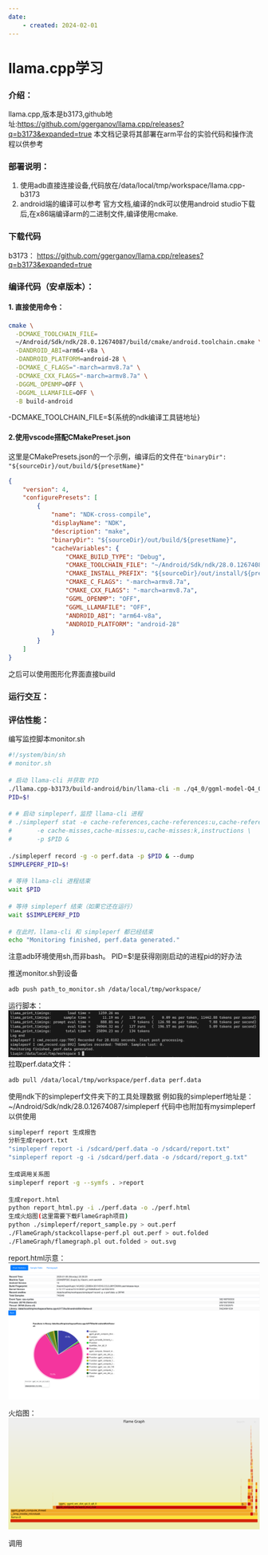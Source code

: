 ```yaml
---
date:
    - created: 2024-02-01
---
```

# llama.cpp学习

### 介绍：
llama.cpp,版本是b3173,github地址:https://github.com/ggerganov/llama.cpp/releases?q=b3173&expanded=true 本文档记录将其部署在arm平台的实验代码和操作流程以供参考
### 部署说明：
1. 使用adb直接连接设备,代码放在/data/local/tmp/workspace/llama.cpp-b3173
2. android端的编译可以参考 官方文档,编译的ndk可以使用android studio下载后,在x86端编译arm的二进制文件,编译使用cmake.
### 下载代码
b3173： https://github.com/ggerganov/llama.cpp/releases?q=b3173&expanded=true
### 编译代码（安卓版本）：
#### 1. 直接使用命令：
```bash
cmake \
  -DCMAKE_TOOLCHAIN_FILE=
  ~/Android/Sdk/ndk/28.0.12674087/build/cmake/android.toolchain.cmake \
  -DANDROID_ABI=arm64-v8a \
  -DANDROID_PLATFORM=android-28 \
  -DCMAKE_C_FLAGS="-march=armv8.7a" \
  -DCMAKE_CXX_FLAGS="-march=armv8.7a" \
  -DGGML_OPENMP=OFF \
  -DGGML_LLAMAFILE=OFF \
  -B build-android
```
-DCMAKE_TOOLCHAIN_FILE=${系统的ndk编译工具链地址}
#### 2.使用vscode搭配CMakePreset.json
这里是CMakePresets.json的一个示例，编译后的文件在`"binaryDir": "${sourceDir}/out/build/${presetName}"`
```json
{
    "version": 4,
    "configurePresets": [
        {
            "name": "NDK-cross-compile",
            "displayName": "NDK",
            "description": "make",
            "binaryDir": "${sourceDir}/out/build/${presetName}",
            "cacheVariables": {
                "CMAKE_BUILD_TYPE": "Debug",
                "CMAKE_TOOLCHAIN_FILE": "~/Android/Sdk/ndk/28.0.12674087/build/cmake/android.toolchain.cmake",
                "CMAKE_INSTALL_PREFIX": "${sourceDir}/out/install/${presetName}",
                "CMAKE_C_FLAGS": "-march=armv8.7a",
                "CMAKE_CXX_FLAGS": "-march=armv8.7a",
                "GGML_OPENMP": "OFF",
                "GGML_LLAMAFILE": "OFF",
                "ANDROID_ABI": "arm64-v8a",
                "ANDROID_PLATFORM": "android-28"
            }
        }
    ]
}
```
之后可以使用图形化界面直接build
### 运行交互：

### 评估性能：
编写监控脚本monitor.sh
```bash
#!/system/bin/sh
# monitor.sh

# 启动 llama-cli 并获取 PID
./llama.cpp-b3173/build-android/bin/llama-cli -m ./q4_0/ggml-model-Q4_0.gguf -p "what is the meaning of life" -n 128 &
PID=$!

# # 启动 simpleperf，监控 llama-cli 进程
# ./simpleperf stat -e cache-references,cache-references:u,cache-references:k \
#       -e cache-misses,cache-misses:u,cache-misses:k,instructions \
#       -p $PID & 

./simpleperf record -g -o perf.data -p $PID & --dump
SIMPLEPERF_PID=$!

# 等待 llama-cli 进程结束
wait $PID

# 等待 simpleperf 结束（如果它还在运行）
wait $SIMPLEPERF_PID

# 在此时，llama-cli 和 simpleperf 都已经结束
echo "Monitoring finished, perf.data generated."
```
注意adb环境使用sh,而非bash。
PID=$!是获得刚刚启动的进程pid的好办法

推送monitor.sh到设备
```bash
adb push path_to_monitor.sh /data/local/tmp/workspace/
```

运行脚本：
![](./README_IMG/20250106203919.png)
拉取perf.data文件：
```bash
adb pull /data/local/tmp/workspace/perf.data perf.data
```

使用ndk下的simpleperf文件夹下的工具处理数据
例如我的simpleperf地址是：~/Android/Sdk/ndk/28.0.12674087/simpleperf
代码中也附加有mysimpleperf以供使用
```bash
simpleperf report 生成报告
分析生成report.txt
"simpleperf report -i /sdcard/perf.data -o /sdcard/report.txt"
"simpleperf report -g -i /sdcard/perf.data -o /sdcard/report_g.txt"

生成调用关系图
simpleperf report -g --symfs . >report

生成report.html
python report_html.py -i ./perf.data -o ./perf.html
生成火焰图(这里需要下载FlameGraph项目)
python ./simpleperf/report_sample.py > out.perf
./FlameGraph/stackcollapse-perf.pl out.perf > out.folded
./FlameGraph/flamegraph.pl out.folded > out.svg
```

report.html示意：
![](README_IMG/20250106224902.png)

火焰图：
![](./README_IMG/out.svg)

调用